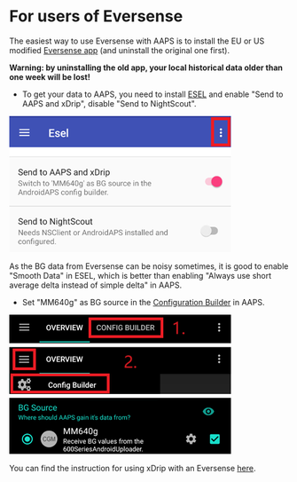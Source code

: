 # For users of Eversense

The easiest way to use Eversense with AAPS is to install the EU or US modified [Eversense app](https://cr4ck3d3v3r53n53.club/) (and uninstall the original one first).

**Warning: by uninstalling the old app, your local historical data older than one week will be lost!**

- To get your data to AAPS, you need to install [ESEL](https://github.com/BernhardRo/Esel/blob/master/apk/debug/app-debug.apk) and enable "Send to AAPS and xDrip", disable "Send to NightScout".

![ESEL Broadcast](../images/ESEL.png)

As the BG data from Eversense can be noisy sometimes, it is good to enable "Smooth Data" in ESEL, which is better than enabling "Always use short average delta instead of simple delta" in AAPS.

- Set "MM640g" as BG source in the [Configuration Builder](../Configuration/Config-Builder.md) in AAPS.

![xDrip+ BG Source](../images/ConfBuild_BG_MM640g.png)

You can find the instruction for using xDrip with an Eversense [here](https://github.com/BernhardRo/Esel/tree/master/apk).
